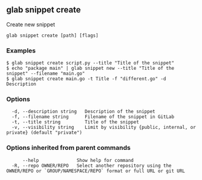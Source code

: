 ## glab snippet create

Create new snippet

```
glab snippet create [path] [flags]
```

### Examples

```
$ glab snippet create script.py --title "Title of the snippet" 
$ echo "package main" | glab snippet new --title "Title of the snippet" --filename "main.go"
$ glab snippet create main.go -t Title -f "different.go" -d Description

```

### Options

```
  -d, --description string   Description of the snippet
  -f, --filename string      Filename of the snippet in GitLab
  -t, --title string         Title of the snippet
  -v, --visibility string    Limit by visibility {public, internal, or private} (default "private")
```

### Options inherited from parent commands

```
      --help              Show help for command
  -R, --repo OWNER/REPO   Select another repository using the OWNER/REPO or `GROUP/NAMESPACE/REPO` format or full URL or git URL
```

